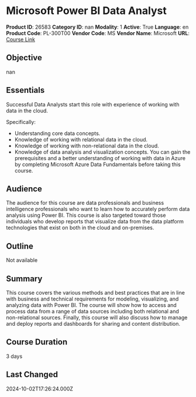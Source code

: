 # Microsoft Power BI Data Analyst

**Product ID**: 26583
**Category ID**: nan
**Modality**: 1
**Active**: True
**Language**: en
**Product Code**: PL-300T00
**Vendor Code**: MS
**Vendor Name**: Microsoft
**URL**: [Course Link](https://www.fastlaneus.com/course/microsoft-pl-300t00)

## Objective
nan

## Essentials
Successful Data Analysts start this role with experience of working with data in the cloud.

Specifically:


- Understanding core data concepts.
- Knowledge of working with relational data in the cloud.
- Knowledge of working with non-relational data in the cloud.
- Knowledge of data analysis and visualization concepts.
You can gain the prerequisites and a better understanding of working with data in Azure by completing Microsoft Azure Data Fundamentals before taking this course.

## Audience
The audience for this course are data professionals and business intelligence professionals who want to learn how to accurately perform data analysis using Power BI. This course is also targeted toward those individuals who develop reports that visualize data from the data platform technologies that exist on both in the cloud and on-premises.

## Outline
Not available

## Summary
This course covers the various methods and best practices that are in line with business and technical requirements for modeling, visualizing, and analyzing data with Power BI. The course will show how to access and process data from a range of data sources including both relational and non-relational sources. Finally, this course will also discuss how to manage and deploy reports and dashboards for sharing and content distribution.

## Course Duration
3 days

## Last Changed
2024-10-02T17:26:24.000Z
